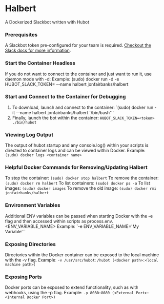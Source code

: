# Halbert

A Dockerized Slackbot written with Hubot


### Prerequisites
A Slackbot token pre-configured for your team is required. [Checkout the Slack docs for more information](https://api.slack.com/slack-apps).


### Start the Container Headless
If you do not want to connect to the container and just want to run it, use daemon mode with -d:
Example: (sudo) docker run -d -e HUBOT_SLACK_TOKEN=<token> --name halbert jonfairbanks/halbert


### Start and Connect to the Container for Debugging
1) To download, launch and connect to the container: `(sudo) docker run -it --name halbert jonfairbanks/halbert '/bin/bash'``
2) Finally, launch the bot within the container: `HUBOT_SLACK_TOKEN=<token> ./bin/hubot`


### Viewing Log Output
The output of hubot startup and any console.log() within your scripts is directed to container logs and can be viewed within Docker.
Example: `(sudo) docker logs <container name>`


### Helpful Docker Commands for Removing/Updating Halbert
To stop the container: `(sudo) docker stop halbert`
To remove the container: `(sudo) docker rm halbert`
To list containers: `(sudo) docker ps -a`
To list images: `(sudo) docker images`
To remove the old image: `(sudo) docker rmi jonfairbanks/halbert`


### Environment Variables
Additional ENV variables can be passed when starting Docker with the -e flag and then accessed within scripts as process.env.<ENV_VARIABLE_NAME>
Example: `-e ENV_VARIABLE_NAME='My Variable'``


### Exposing Directories
Directories within the Docker container can be exposed to the local machine with the -v flag.
Example: `-v /usr/src/hubot:/hubot (<docker path>:<local machine path>)`


### Exposing Ports
Docker ports can be exposed to extend functionality, such as with webhooks, using the -p flag.
Example: `-p 8080:8080 (<External Port>:<Internal Docker Port>)`